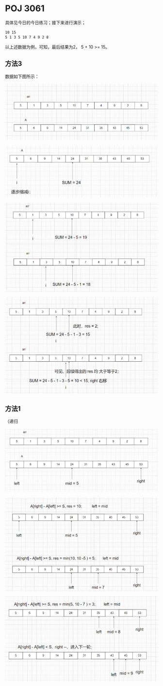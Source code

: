 # POJ 3061

具体见今日的今日练习；接下来进行演示；

```
10 15
5 1 3 5 10 7 4 9 2 8
```

以上述数据为例，可知，最后结果为2， 5 + 10 >= 15。



## 方法3

 数据如下图所示：

![image-20220602015859772](/images\POJ3061_1.PNG)



![image-20220602020832732](/images\POJ3061_2.png)



![image-20220602020921679](/images\POJ3061_3.png)



![image-20220602021002814](/images\POJ3061_5.png)





## 方法1

（递归

![image-20220602023319306](/images\POJ3061_6.png)



![image-20220602023350312](/images\POJ3061_7.png)





![image-20220602023417328](/images\POJ3061_8.png)